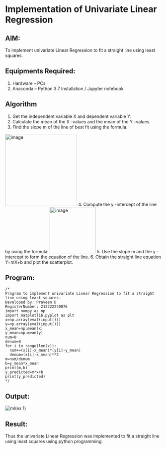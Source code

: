 # Implementation of Univariate Linear Regression
## AIM:
To implement univariate Linear Regression to fit a straight line using least squares.

## Equipments Required:
1. Hardware – PCs
2. Anaconda – Python 3.7 Installation / Jupyter notebook

## Algorithm
1. Get the independent variable X and dependent variable Y.
2. Calculate the mean of the X -values and the mean of the Y -values.
3. Find the slope m of the line of best fit using the formula. 
<img width="231" alt="image" src="https://user-images.githubusercontent.com/93026020/192078527-b3b5ee3e-992f-46c4-865b-3b7ce4ac54ad.png">
4. Compute the y -intercept of the line by using the formula:
<img width="148" alt="image" src="https://user-images.githubusercontent.com/93026020/192078545-79d70b90-7e9d-4b85-9f8b-9d7548a4c5a4.png">
5. Use the slope m and the y -intercept to form the equation of the line.
6. Obtain the straight line equation Y=mX+b and plot the scatterplot.

## Program:
```
/*
Program to implement univariate Linear Regression to fit a straight line using least squares.
Developed by: Praveen D
RegisterNumber: 212222240076
import numpy as np
import matplotlib.pyplot as plt
x=np.array(eval(input()))
y=np.array(eval(input()))
x_mean=np.mean(x)
y_mean=np.mean(y)
num=0
denum=0
for i in range(len(x)):
  num+=(x[i]-x_mean)*(y[i]-y_mean)
  denum=(x[i]-x_mean)**2
m=num/denum
b=y_mean*x_mean
print(m,b)
y_predicted=m*x+b
print(y_predicted) 
*/
```

## Output:
![ml(ex 1)](https://github.com/thrikesh/Find-the-best-fit-line-using-Least-Squares-Method/assets/119576222/008b4c5c-bde4-4bcf-9e56-a41967c6687f)



## Result:
Thus the univariate Linear Regression was implemented to fit a straight line using least squares using python programming.
